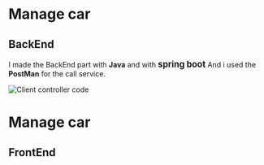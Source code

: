 # Manage car
## BackEnd

I made the BackEnd part with **Java** and with <big>**spring boot**</big>
And i used the **PostMan** for the call service.

<img alt = "Client controller code" src = "C:\Users\lcerc\OneDrive\Desktop\Progetto gestione auto\Foto\fotoCodiceJava.PNG">

# Manage car
## FrontEnd